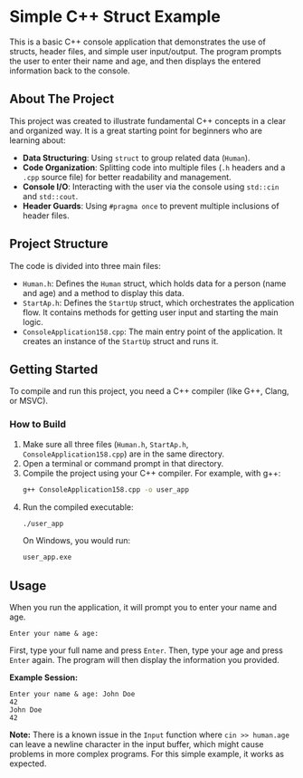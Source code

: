 # Simple C++ Struct Example

This is a basic C++ console application that demonstrates the use of structs, header files, and simple user input/output. The program prompts the user to enter their name and age, and then displays the entered information back to the console.

## About The Project

This project was created to illustrate fundamental C++ concepts in a clear and organized way. It is a great starting point for beginners who are learning about:

*   **Data Structuring**: Using `struct` to group related data (`Human`).
*   **Code Organization**: Splitting code into multiple files (`.h` headers and a `.cpp` source file) for better readability and management.
*   **Console I/O**: Interacting with the user via the console using `std::cin` and `std::cout`.
*   **Header Guards**: Using `#pragma once` to prevent multiple inclusions of header files.

## Project Structure

The code is divided into three main files:

*   `Human.h`: Defines the `Human` struct, which holds data for a person (name and age) and a method to display this data.
*   `StartAp.h`: Defines the `StartUp` struct, which orchestrates the application flow. It contains methods for getting user input and starting the main logic.
*   `ConsoleApplication158.cpp`: The main entry point of the application. It creates an instance of the `StartUp` struct and runs it.

## Getting Started

To compile and run this project, you need a C++ compiler (like G++, Clang, or MSVC).

### How to Build

1.  Make sure all three files (`Human.h`, `StartAp.h`, `ConsoleApplication158.cpp`) are in the same directory.
2.  Open a terminal or command prompt in that directory.
3.  Compile the project using your C++ compiler. For example, with g++:
    ```sh
    g++ ConsoleApplication158.cpp -o user_app
    ```
4.  Run the compiled executable:
    ```sh
    ./user_app
    ```
    On Windows, you would run:
    ```cmd
    user_app.exe
    ```

## Usage

When you run the application, it will prompt you to enter your name and age.

```
Enter your name & age:      
```

First, type your full name and press `Enter`. Then, type your age and press `Enter` again. The program will then display the information you provided.

**Example Session:**

```
Enter your name & age: John Doe
42
John Doe
42
```

**Note:** There is a known issue in the `Input` function where `cin >> human.age` can leave a newline character in the input buffer, which might cause problems in more complex programs. For this simple example, it works as expected.
```

